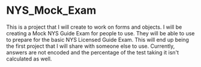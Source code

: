 # NYS_Mock_Exam

This is a project that I will create to work on forms and objects. I will be creating a Mock NYS Guide Exam for people to use. They will be able to use to prepare for the basic NYS Licensed Guide Exam.
This will end up being the first project that I will share with someone else to use. Currently, answers are not encoded and the percentage of the test taking it isn't calculated as well.
